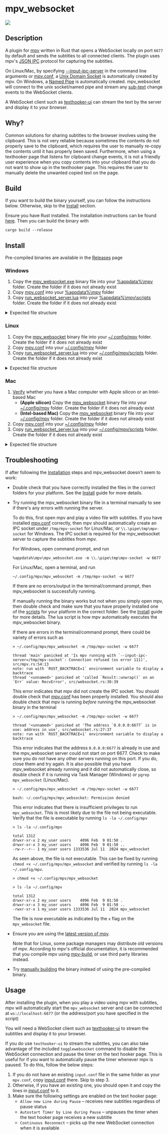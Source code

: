 # mpv_websocket

[![](https://img.shields.io/static/v1?label=Sponsor&message=%E2%9D%A4&logo=GitHub&color=%23fe8e86)](https://github.com/sponsors/kuroahna)

## Description

A plugin for [mpv](https://mpv.io/) written in Rust that opens a WebSocket
locally on port `6677` by default and sends the subtitles to all connected
clients. The plugin uses mpv's
[JSON IPC](https://mpv.io/manual/master/#json-ipc) protocol for capturing the
subtitles.

On Linux/Mac, by specifying
[--input-ipc-server](https://mpv.io/manual/master/#options-input-ipc-server)
in the command line arguments or
[mpv.conf](https://mpv.io/manual/master/#files-~/-config/mpv/mpv-conf), a
[Unix Domain Socket](https://en.wikipedia.org/wiki/Unix_domain_socket) is
automatically created by mpv. On Windows, a
[Named Pipe](https://en.wikipedia.org/wiki/Named_pipe) is automatically created.
mpv_websocket will connect to the unix socket/named pipe and stream any
[sub-text](https://mpv.io/manual/master/#command-interface-sub-text) change
events to the WebSocket clients.

A WebSocket client such as
[texthooker-ui](https://github.com/Renji-XD/texthooker-ui)
can stream the text by the server and display it to your browser.

## Why?

Common solutions for sharing subtitles to the browser involves using the
clipboard. This is not very reliable because sometimes the contents do not
properly save to the clipboard, which requires the user to manually re-copy the
contents until it has properly been saved. Furthermore, when using a texthooker
page that listens for clipboard change events, it is not a friendly user
experience when you copy contents into your clipboard that you do not want to
show up in the texthooker page. This requires the user to manually delete the
unwanted copied text on the page.

## Build
If you want to build the binary yourself, you can follow the instructions below.
Otherwise, skip to the [Install](#install) section.

Ensure you have Rust installed. The installation instructions can be found
[here](https://www.rust-lang.org/learn/get-started). Then you can build the
binary with

```
cargo build --release
```

## Install

Pre-compiled binaries are available in the
[Releases](https://github.com/kuroahna/mpv_websocket/releases) page

### Windows
1. Copy the
   [mpv_websocket.exe](https://github.com/kuroahna/mpv_websocket/releases/latest/download/x86_64-pc-windows-gnu.zip)
   binary file into your
   [%appdata%\mpv](https://mpv.io/manual/stable/#files-on-windows) folder.
   Create the folder if it does not already exist
2. Copy [mpv.conf](mpv/mpv.conf) into your
   [%appdata%\mpv](https://mpv.io/manual/stable/#files-on-windows) folder
3. Copy
   [run_websocket_server.lua](mpv/scripts/run_websocket_server.lua)
   into your
   [%appdata%\mpv\scripts](https://mpv.io/manual/stable/#files-on-windows)
   folder. Create the folder if it does not already exist

<details><summary>Expected file structure</summary>

```
%appdata%\mpv
├── mpv.conf
├── mpv_websocket.exe
└── scripts
    └── run_websocket_server.lua
```

</details>

### Linux
1. Copy the
   [mpv_websocket](https://github.com/kuroahna/mpv_websocket/releases/latest/download/x86_64-unknown-linux-musl.zip)
   binary file into your
   [~/.config/mpv](https://mpv.io/manual/stable/#files) folder. Create the
   folder if it does not already exist
2. Copy [mpv.conf](mpv/mpv.conf) into your
   [~/.config/mpv](https://mpv.io/manual/stable/#files) folder
3. Copy
   [run_websocket_server.lua](mpv/scripts/run_websocket_server.lua)
   into your
   [~/.config/mpv/scripts](https://mpv.io/manual/stable/#files) folder.
   Create the folder if it does not already exist

<details><summary>Expected file structure</summary>

```
~/.config/mpv/
├── mpv.conf
├── mpv_websocket
└── scripts
    └── run_websocket_server.lua
```

</details>


### Mac
1. [Verify](https://support.apple.com/en-ca/116943) whether you have a Mac
   computer with Apple silicon or an Intel-based Mac
   * **(Apple silicon)** Copy the
     [mpv_websocket](https://github.com/kuroahna/mpv_websocket/releases/latest/download/aarch64-apple-darwin.zip)
     binary file into your
     [~/.config/mpv](https://mpv.io/manual/stable/#files) folder. Create the
     folder if it does not already exist
   * **(Intel-based Mac)** Copy the
     [mpv_websocket](https://github.com/kuroahna/mpv_websocket/releases/latest/download/x86_64-apple-darwin.zip)
     binary file into your
     [~/.config/mpv](https://mpv.io/manual/stable/#files) folder. Create the
     folder if it does not already exist
2. Copy [mpv.conf](mpv/mpv.conf) into your
   [~/.config/mpv](https://mpv.io/manual/stable/#files) folder
3. Copy
   [run_websocket_server.lua](mpv/scripts/run_websocket_server.lua)
   into your
   [~/.config/mpv/scripts](https://mpv.io/manual/stable/#files) folder.
   Create the folder if it does not already exist

<details><summary>Expected file structure</summary>

```
~/.config/mpv/
├── mpv.conf
├── mpv_websocket
└── scripts
    └── run_websocket_server.lua
```

</details>

## Troubleshooting
If after following the [Installation](#install) steps and mpv_websocket doesn't
seem to work:

- Double check that you have correctly installed the files in the correct
  folders for your platform. See the [Install](#install) guide for more details.

- Try running the mpv_websocket binary file in a terminal manually to see if
  there's any errors with running the server.

  To do this, first open mpv and play a video file with subtitles. If you have
  installed [mpv.conf](mpv/mpv.conf) correctly, then mpv should automatically
  create an IPC socket under `/tmp/mpv-socket` for Linux/Mac, or
  `\\.\pipe\tmp\mpv-socket` for Windows. The IPC socket is required for the
  mpv_websocket server to capture the subtitles from mpv.

  For Windows, open command prompt, and run
  ```
  %appdata%\mpv\mpv_websocket.exe -m \\.\pipe\tmp\mpv-socket -w 6677
  ```

  For Linux/Mac, open a terminal, and run
  ```
  ~/.config/mpv/mpv_websocket -m /tmp/mpv-socket -w 6677
  ```

  If there are no errors/output in the terminal/command prompt, then
  mpv_websocket is successfully running.

  If manually running the binary works but not when you simply open mpv, then
  double check and make sure that you have properly installed one of the
  [scripts](mpv/scripts) for your platform in the correct folder. See the
  [Install](#install) guide for more details. The lua script is how mpv
  automatically executes the mpv_websocket binary.

  If there are errors in the terminal/command prompt, there could be variety of
  errors such as

  ```
  > ~/.config/mpv/mpv_websocket -m /tmp/mpv-socket -w 6677

  thread 'main' panicked at 'Is mpv running with `--input-ipc-server=/tmp/mpv-socket`: Connection refused (os error 111)', src/mpv.rs:54:13
  note: run with `RUST_BACKTRACE=1` environment variable to display a backtrace
  thread '<unnamed>' panicked at 'called `Result::unwrap()` on an `Err` value: RecvError', src/websocket.rs:30:39
  ```

  This error indicates that mpv did not create the IPC socket. You should double
  check that [mpv.conf](mpv/mpv.conf) has been properly installed. You should
  also double check that mpv is running _before_ running the mpv_websocket
  binary in the terminal

  ```
  > ~/.config/mpv/mpv_websocket -m /tmp/mpv-socket -w 6677

  thread '<unnamed>' panicked at 'The address `0.0.0.0:6677` is in use: address in use', src/websocket.rs:27:37
  note: run with `RUST_BACKTRACE=1` environment variable to display a backtrace
  ```

  This error indicates that the address `0.0.0.0:6677` is already in use and the
  mpv_websocket server could not start on port 6677. Check to make sure you do
  not have any other servers running on this port. If you do, close them and try
  again. It is also possible that you have mpv_websocket already running and it
  did not automatically close, so double check if it is running via Task Manager
  (Windows) or `pgrep mpv_websocket` (Linux/Mac).

  ```
  > ~/.config/mpv/mpv_websocket -m /tmp/mpv-socket -w 6677

  bash: ~/.config/mpv/mpv_websocket: Permission denied
  ```

   This error indicates that there is insufficient privileges to run
   `mpv_websocket`. This is most likely due to the file not being executable.
   Verify that the file is executable by running `ls -la ~/.config/mpv`

  ```
  > ls -la ~/.config/mpv

  total 1312
  drwxr-xr-x 2 my_user users    4096 Feb  9 01:50 .
  drwxr-xr-x 3 my_user users    4096 Feb  9 01:50 ..
  -rw-r--r-- 1 my_user users 1333536 Jul 11  2024 mpv_websocket
  ```

  As seen above, the file is not executable. This can be fixed by running
  `chmod +x ~/.config/mpv/mpv_websocket` and verified by running
  `ls -la ~/.config/mpv`.

  ```
  > chmod +x ~/.config/mpv/mpv_websocket

  > ls -la ~/.config/mpv

  total 1312
  drwxr-xr-x 2 my_user users    4096 Feb  9 01:50 .
  drwxr-xr-x 3 my_user users    4096 Feb  9 01:50 ..
  -rwxr-xr-x 1 my_user users 1333536 Jul 11  2024 mpv_websocket
  ```

  The file is now executable as indicated by the `x` flag on the `mpv_websocket`
  file.

- Ensure you are using the
  [latest version of mpv](https://mpv.io/installation/).

  Note that for Linux, some package managers may distribute old versions
  of mpv. According to mpv's official documentation, it is recommended that
  you compile mpv using
  [mpv-build](https://github.com/mpv-player/mpv-build/),
  or use third party libraries instead.

- Try [manually building](#build) the binary instead of using the pre-compiled
  binary.

## Usage

After installing the plugin, when you play a video using mpv with subtitles, mpv
will automatically start the `mpv_websocket` server and can be connected at
`ws://localhost:6677` (or the address/port you have specified in the script)

You will need a WebSocket client such as
[texthooker-ui](https://github.com/Renji-XD/texthooker-ui) to stream the
subtitles and display it to your browser.

If you do use `texthooker-ui` to stream the subtitles, you can also take advantage
of the included `togglewebsocket` command to disable the WebSocket connection and
pause the timer on the text hooker page. This is useful for if you want to
automatically pause the timer whenever mpv is paused. To do this, follow the
below steps:

1. If you do not have an existing `input.conf` file in the same folder as your
   `mpv.conf`, copy [input.conf](mpv/input.conf) there. Skip to step 3.
2. Otherwise, if you have an existing one, you should open it and copy the lines
   in [input.conf](mpv/input.conf) to it.
3. Make sure the following settings are enabled on the text hooker page:
   - `Allow new Line during Pause` – receives new subtitles regardless of pause
     status
   - `Autostart Timer by Line during Pause` – unpauses the timer when the text
     hooker page receives a new subtitle
   - `Continuous Reconnect` – picks up the new WebSocket connection when it is
     available
